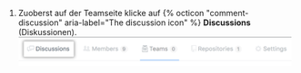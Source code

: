 1. Zuoberst auf der Teamseite klicke auf {% octicon "comment-discussion" aria-label="The discussion icon" %} **Discussions** (Diskussionen). ![Registerkarte „Team discussions " (Teamdiskussionen)](/assets/images/help/teams/org-team-page-discussions-tab.png)
